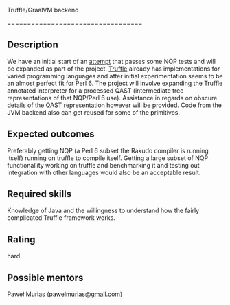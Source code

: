Truffle/GraalVM backend

==================================

Description
-----------

We have an initial start of an [attempt](https://github.com/perl6/nqp/tree/truffle) that passes some NQP tests and will be expanded as part of the project.
[Truffle](https://github.com/oracle/graal/tree/master/truffle) already has implementations for varied programming languages and after initial experimentation seems to be an almost perfect fit for Perl 6.
The project will involve expanding the Truffle annotated interpreter for a processed QAST (intermediate tree representations of that NQP/Perl 6 use).
Assistance in regards on obscure details of the QAST representation however will be provided.
Code from the JVM backend also can get reused for some of the primitives.

Expected outcomes
-----------------

Preferably getting NQP (a Perl 6 subset the Rakudo compiler is running itself) running on truffle to compile itself. Getting a large subset of NQP functionallity working on truffle and benchmarking it and testing out integration with other languages would also be an acceptable result.

Required skills
---------------

Knowledge of Java and the willingness to understand how the fairly complicated Truffle framework works.

Rating
------

hard


Possible mentors
----------------

Paweł Murias (pawelmurias@gmail.com)
